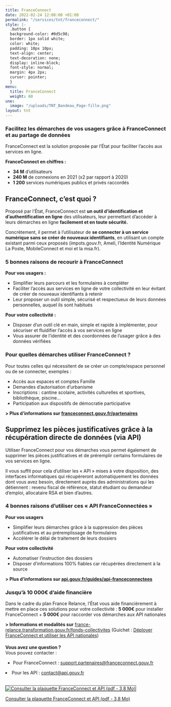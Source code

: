 ```yaml
---
title: FranceConnect
date: 2022-02-24 12:08:00 +01:00
permalink: "/services/tnt/franceconnect/"
style: |-
  .button {
  background-color: #0d5c98;
  border: 1px solid white;
  color: white;
  padding: 10px 10px;
  text-align: center;
  text-decoration: none;
  display: inline-block;
  font-style: normal;
  margin: 4px 2px;
  cursor: pointer;
  }
menu:
  title: FranceConnect
  weight: 60
une:
  image: "/uploads/TNT_Bandeau_Page-fille.png"
layout: tnt
---
```


### Facilitez les démarches de vos usagers grâce à FranceConnect et au partage de données

FranceConnect est la solution proposée par l’État pour faciliter l’accès aux services en ligne. 

**FranceConnect en chiffres :**
* **34 M** d’utilisateurs 
* **240 M** de connexions en 2021 (x2 par rapport à 2020)
* **1 200** services numériques publics et privés raccordés

## FranceConnect, c’est quoi ?

Proposé par l’État, FranceConnect est **un outil d’identification et d’authentification en ligne** des utilisateurs, leur permettant d’accéder à leurs démarches en ligne **facilement et en toute sécurité.**

Concrètement, il permet à l’utilisateur de **se connecter à un service numérique sans se créer de nouveaux identifiants**, en utilisant un compte existant parmi ceux proposés (impots.gouv.fr, Ameli, l’Identité Numérique La Poste, MobileConnect et moi et la msa.fr). 

### 5 bonnes raisons de recourir à FranceConnect

**Pour vos usagers :**
* Simplifier leurs parcours et les formulaires à compléter
* Faciliter l’accès aux services en ligne de votre collectivité en leur évitant de créer de nouveaux identifiants à retenir
* Leur proposer un outil simple, sécurisé et respectueux de leurs données personnelles, auquel ils sont habitués

**Pour votre collectivité :**
* Disposer d’un outil clé en main, simple et rapide à implémenter, pour sécuriser et fluidifier l’accès à vos services en ligne
* Vous assurer de l’identité et des coordonnées de l’usager grâce à des données vérifiées

### Pour quelles démarches utiliser FranceConnect ?

Pour toutes celles qui nécessitent de se créer un compte/espace personnel ou de se connecter, exemples : 
* Accès aux espaces et comptes Famille
* Demandes d’autorisation d’urbanisme
* Inscriptions : cantine scolaire, activités culturelles et sportives, bibliothèque, piscine…
* Participation aux dispositifs de démocratie participative  

**> Plus d’informations sur [franceconnect.gouv.fr/partenaires](https://franceconnect.gouv.fr/partenaires)**

## Supprimez les pièces justificatives grâce à la récupération directe de données (via API)

Utiliser FranceConnect pour vos démarches vous permet également de supprimer les pièces justificatives et de préremplir certains formulaires de vos services en ligne.

Il vous suffit pour cela d’utiliser les « API » mises à votre disposition, des interfaces informatiques qui récupèreront automatiquement les données dont vous avez besoin, directement auprès des administrations qui les détiennent : revenu fiscal de référence, statut étudiant ou demandeur d’emploi, allocataire RSA et bien d’autres. 

### 4 bonnes raisons d’utiliser ces « API FranceConnectées »

**Pour vos usagers**
* Simplifier leurs démarches grâce à la suppression des pièces justificatives et au préremplissage de formulaires
* Accélérer le délai de traitement de leurs dossiers

**Pour votre collectivité**
* Automatiser l’instruction des dossiers 
* Disposer d’informations 100% fiables car récupérées directement à la source 

**> Plus d’informations sur [api.gouv.fr/guides/api-franceconnectees](https://api.gouv.fr/guides/api-franceconnectees)**

### Jusqu’à 10 000€ d’aide financière

Dans le cadre du plan France Relance, l’État vous aide financièrement à mettre en place ces solutions pour votre collectivité :
**5 000€** pour installer FranceConnect 
+
**5 000€** pour raccorder vos démarches aux API nationales

**> Informations et modalités sur** [france-relance.transformation.gouv.fr/fonds-collectivites](https://france-relance.transformation.gouv.fr/fonds-collectivites) (Guichet : [Déployer FranceConnect et utiliser les API nationales](https://france-relance.transformation.gouv.fr/e13a-deployer-franceconnect-et-utiliser-les-api-na/))

<div class="encadre noir" style="margin-bottom:40px"><p style="margin-top: 20px; margin-bottom: 10px;"><strong>Vous avez une question ?</strong>
<br>Vous pouvez contacter :
<br><ul><li>Pour FranceConnect : <a href="mailto:support.partenaires@franceconnect.gouv.fr">support.partenaires@franceconnect.gouv.fr</a></li></ul>
<li>Pour les API : <a href="mailto:contact@api.gouv.fr">contact@api.gouv.fr</a></li>
<br>

<p class="text-center"><a href="/uploads/2022_02_24_Plaquette_FranceConnect-et-API_BAT.PDF"><img alt="Consulter la plaquette FranceConnect et API (pdf - 3,8 Mo)" src="/uploads/CapturePlaquetteFCTNT.PNG"
style="border:solid 1px #464646"></a></p>

<div class="lien-important" style="margin-bottom:30px"> <p><a href="/uploads/2022_02_24_Plaquette_FranceConnect-et-API_BAT.PDF">Consulter la plaquette FranceConnect et API (pdf - 3,8 Mo)</a></p> </div>